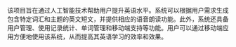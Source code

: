 该项目旨在通过人工智能技术帮助用户提升英语水平。系统可以根据用户需求生成包含特定词汇和主题的英文短文，并提供相应的语音朗读功能。此外，系统还具备用户管理、使用记录统计、单词管理和移动端支持等功能。用户可以通过移动端应用方便地使用该系统，从而提高其英语学习的效率和效果。

